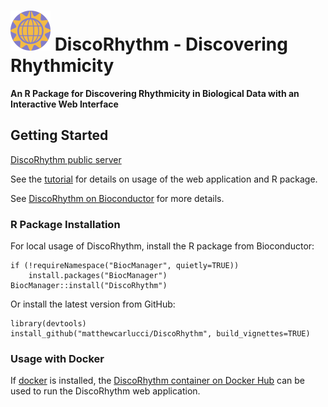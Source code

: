 <img src="inst/app/www/disco_64.png"> DiscoRhythm - Discovering Rhythmicity
====================================

**An R Package for Discovering Rhythmicity in Biological Data with an Interactive 
Web Interface**

## Getting Started

[DiscoRhythm public server](https://mcarlucci.shinyapps.io/discorhythm/)

See the [tutorial](https://bioconductor.org/packages/release/bioc/vignettes/DiscoRhythm/inst/doc/disco_workflow_vignette.html) for details on usage of the web application and R package.

See [DiscoRhythm on Bioconductor](https://bioconductor.org/packages/release/bioc/html/DiscoRhythm.html) for more details.

### R Package Installation

For local usage of DiscoRhythm, install the R package from Bioconductor:

```
if (!requireNamespace("BiocManager", quietly=TRUE))
    install.packages("BiocManager")
BiocManager::install("DiscoRhythm")
```

Or install the latest version from GitHub:

```
library(devtools)
install_github("matthewcarlucci/DiscoRhythm", build_vignettes=TRUE)
```

### Usage with Docker

If [docker](https://docs.docker.com/install/) is installed, the 
[DiscoRhythm container on Docker Hub](https://hub.docker.com/r/mcarlucci/discorhythm) 
can be used to run the DiscoRhythm web application. 
